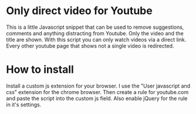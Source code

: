 # Only direct video for Youtube

This is a little Javascript snippet that can be used to remove suggestions, comments and anything distracting from Youtube. Only the video and the title are shown. With this script you can only watch videos via a direct link. Every other youtube page that shows not a single video is redirected.

# How to install

Install a custom js extension for your browser. I use the "User javascript and css" extension for the chrome browser. Then create a rule for youtube.com and paste the script into the custom js field. Also enable jQuery for the rule in it's settings.

